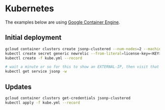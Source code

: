 # Kubernetes

The examples below are using [Google Container Engine](https://cloud.google.com/container-engine/).

## Initial deployment

```bash
gcloud container clusters create jsonp-clustered --num-nodes=2 --machine-type=g1-small
kubectl create secret generic newrelic --from-literal=license-key=<KEY>
kubectl create -f kube.yml --record

# wait a minute or so for this to show an EXTERNAL-IP, then visit that in your browser
kubectl get service jsonp -w
```

## Updates

```bash
gcloud container clusters get-credentials jsonp-clustered
kubectl apply -f kube.yml --record
```
